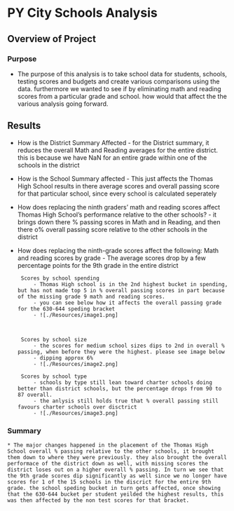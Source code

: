 # PY City Schools Analysis

## Overview of Project

### Purpose

 * The purpose of this analysis is to take school data for students, schools, testing scores and budgets and create various comparisons using the data. furthermore we wanted to see if by eliminating math and reading scores from a particular grade and school. how would that affect the the various analysis going forward.


## Results

 * How is the District Summary Affected
		-  for the District summary, it reduces the overall Math and Reading averages for the entire district. this is because we have NaN for an entire grade within one of the schools in the district

 * How is the School Summary affected 
	   	- This just affects the Thomas High School results in there average scores and overall passing score for that particular school, since every school is calculated seperately 

 * How does replacing the ninth graders’ math and reading scores affect Thomas High School’s performance relative to the other schools?
 		- it brings down there % passing scores in Math and in Reading, and then there o% overall passing score relative to the other schools in the district 

 * How does replacing the ninth-grade scores affect the following:
		Math and reading scores by grade
			- The average scores drop by a few percentage points for the 9th grade in the entire district 

		Scores by school spending
			- Thomas High school is in the 2nd highest bucket in spending, but has not made top 5 in % overall passing scores in part because of the missing grade 9 math and reading scores. 
			- you can see below how it affects the overall passing grade for the 630-644 speding bracket
			- ![./Resources/image1.png]
				
		

		Scores by school size
			- the scores for medium school sizes dips to 2nd in overall % passing, when before they were the highest. please see image below 
			- dipping approx 6% 
			- ![./Resources/image2.png]
		
		Scores by school type
			- schools by type still lean toward charter schools doing better than district schools, but the percentage drops from 90 to 87 overall. 
			- the anlysis still holds true that % overall passing still favours charter schools over disctrict
			- ![./Resources/image3.png]


### Summary

	* The major changes happened in the placement of the Thomas High School overall % passing relative to the other schools, it brought them down to where they were previously. they also brought the overall performace of the district down as well, with missing scores the district loses out on a higher overall % passing. In turn we see that the 9th grade scores dip significantly as well since we no longer have scores for 1 of the 15 schools in the discrict for the entire 9th grade. the school speding bucket in turn gets affected, once showing that the 630-644 bucket per student yeilded the highest results, this was then affected by the non test scores for that bracket. 